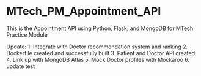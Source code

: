 # MTech_PM_Appointment_API
This is the Appointment API using Python, Flask, and MongoDB for MTech Practice Module

Update: 
    1. Integrate with Doctor recommendation system and ranking 
    2. Dockerfile created and successfully built
    3. Patient and Doctor API created
    4. Link up with MongoDB Atlas
    5. Mock Doctor profiles with Mockaroo 
    6. update test
